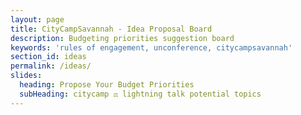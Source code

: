 ```yaml
---
layout: page
title: CityCampSavannah - Idea Proposal Board
description: Budgeting priorities suggestion board
keywords: 'rules of engagement, unconference, citycampsavannah'
section_id: ideas
permalink: /ideas/
slides:
  heading: Propose Your Budget Priorities
  subHeading: citycamp ⚖️ lightning talk potential topics
---
```


<div data-canny />
<script>!function(w,d,i,s){function l(){if(!d.getElementById(i)){var f=d.getElementsByTagName(s)[0],e=d.createElement(s);e.type="text/javascript",e.async=!0,e.src="https://canny.io/sdk.js",f.parentNode.insertBefore(e,f)}}if("function"!=typeof w.Canny){var c=function(){c.q.push(arguments)};c.q=[],w.Canny=c,"complete"===d.readyState?l():w.attachEvent?w.attachEvent("onload",l):w.addEventListener("load",l,!1)}}(window,document,"canny-jssdk","script");</script>
<script>
  Canny('render', {
    boardToken: '0abd95ec-bbf3-1577-6749-f134b35f1136',
    basePath: '/ideas', 
    ssoToken: null, // See step 3
  });
</script>
